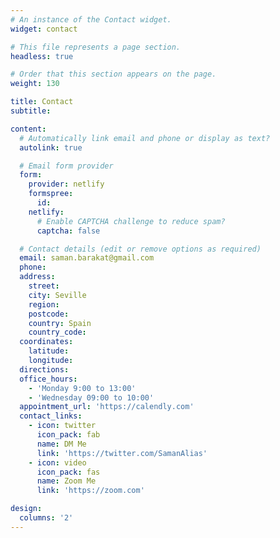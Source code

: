 ```yaml
---
# An instance of the Contact widget.
widget: contact

# This file represents a page section.
headless: true

# Order that this section appears on the page.
weight: 130

title: Contact
subtitle:

content:
  # Automatically link email and phone or display as text?
  autolink: true

  # Email form provider
  form:
    provider: netlify
    formspree:
      id:
    netlify:
      # Enable CAPTCHA challenge to reduce spam?
      captcha: false

  # Contact details (edit or remove options as required)
  email: saman.barakat@gmail.com
  phone: 
  address:
    street:  
    city: Seville
    region: 
    postcode:
    country: Spain
    country_code: 
  coordinates:
    latitude:
    longitude:
  directions: 
  office_hours:
    - 'Monday 9:00 to 13:00'
    - 'Wednesday 09:00 to 10:00'
  appointment_url: 'https://calendly.com'
  contact_links:
    - icon: twitter
      icon_pack: fab
      name: DM Me
      link: 'https://twitter.com/SamanAlias'
    - icon: video
      icon_pack: fas
      name: Zoom Me
      link: 'https://zoom.com'

design:
  columns: '2'
---
```


